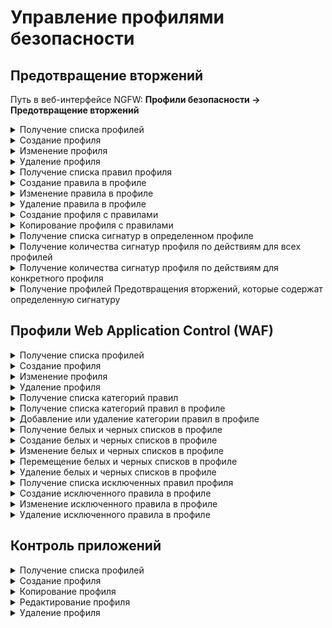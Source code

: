 # Управление профилями безопасности

## Предотвращение вторжений

Путь в веб-интерфейсе NGFW: **Профили безопасности -> Предотвращение вторжений**

<details>
<summary>Получение списка профилей</summary>

```
GET /ips/profiles
```

**Ответ на успешный запрос:**

```json5
[
  {
    "id": "string",
    "name": "string",
    "comment": "string"
  },
  ...
]
```
* `id` - идентификатор профиля;
* `name` - название профиля, максимальная длина - 42 символа;
* `comment` - комментарий, максимальная длина - 255 символов.

</details>

<details>
<summary>Создание профиля</summary>

```
POST /ips/profiles
```
**Json-тело запроса:**:

```json5
{
    "name": "string",
    "comment": "string"
}
```

* `name` - название профиля, максимальная длина - 42 символа;
* `comment` - комментарий, максимальная длина - 255 символов.

**Ответ на успешный запрос:**

```json5
{
  "id": "string"
}
```

* `id` - идентификатор профиля.

</details>

<details>
<summary>Изменение профиля</summary>

```
PATCH /ips/profiles/<id профиля>
```

**Json-тело запроса:**

```json5
{
    "name": "string",
    "comment": "string"
}
```

* `name` - название профиля, максимальная длина - 42 символа;
* `comment` - комментарий, максимальная длина - 255 символов.

**Ответ на успешный запрос:** 200 ОК

</details>

</details>

<details>
<summary>Удаление профиля</summary>

```
DELETE /ips/profiles/<id профиля>
```

**Ответ на успешный запрос:** 200 ОК

</details>

<details>
<summary>Получение списка правил профиля</summary>

```
GET /ips/profile_rules?profile_id=<string>
```

* `profile_id` - идентификатор профиля, список правил которого запрашивается (без скобок и кавычек).

**Ответ на успешный запрос:**

```json5
[
  {
    "id": "integer",
    "filters": [
      {
        "key": "sid" | "mitre_tactic_id" | "protocol" | "signature_severity" | "flow" | "classtype",
        "operator": "equals",
        "values": [ "string" | "integer" ],
     },
    ...
    ]
    "action": "default" | "alert" | "drop" | "pass",
    "comment": "string"
  },
  ...
]
```

* `id` - номер правила выбора сигнатур;
* `filters` - список фильтров правила:
    * `key` - поле фильтра (`sid` - идентификатор, `mitre_tactic_id` - тактика MITRE, `protocol` - протокол, `signature_severity` - уровень серьезности, `flow` - направление, `classtype` - класс);
    * `operator` - оператор, только `equals`;
    * `values` - список значений, которые должны принимать поля `key` (если `key` - `sid`, то `values` - число).
* `action` - строка с действием при срабатывании правила;
* `comment` - комментарий, максимальная длина 255 символов.

</details>

<details>
<summary>Создание правила в профиле</summary>

```
POST /ips/profile_rules?profile_id=<string>&anchor_item_id=<integer>&insert_after=<true|false>
```

* `profile_id` - идентификатор профиля, в котором создается правило (без скобок и кавычек);
* `anchor_item_id` - идентификатор правила, ниже или выше которого нужно создать новое;
* `insert_after` - вставка до или после. Если `true` или отсутствует, то вставить правило сразу после указанного в `anchor_item_id`. Если `false`, то на месте указанного в `anchor_item_id`.

**Json-тело запроса:**

```json5
{
    "filters": [
       {
        "key": "sid" | "mitre_tactic_id" | "protocol" | "signature_severity" | "flow" | "classtype",
        "operator": "equals",
        "values": [ "string" | "integer" ]
      },
      ...
    ],
    "action": "default" | "alert" | "drop" | "pass",
    "comment": "string"
}
```

* `filters` - список фильтров правила:
    * `key` - поле фильтра (`sid` - идентификатор, `mitre_tactic_id` - тактика MITRE, `protocol` - протокол, `signature_severity` - уровень серьезности, `flow` - направление, `classtype` - класс);
    * `operator` - оператор, только `equals`;
    * `values` - список значений, которые должны принимать поля `key` (если `key` - `sid`, то `values` - число).
* `action` - строка с действием при срабатывании правила;
* `comment` - комментарий, максимальная длина - 255 символов.

**Ответ на успешный запрос:** 

```json5
{
  "id": "integer"
}
```

* `id` - номер правила выбора сигнатур.

</details>

<details>
<summary>Изменение правила в профиле</summary>

```
PATCH /ips/profile_rules?profile_id=<string>&rule_id=<integer>
```

* `profile_id` - идентификатор профиля, в котором изменяется правило;
* `rule_id` - идентификатор правила в профиле.

**Json-тело запроса:** (некоторые или все поля объекта)

```json5
{
    "filters": [
      {
        "key": "sid" | "mitre_tactic_id" | "protocol" | "signature_severity" | "flow" | "classtype",
        "operator": "equals",
        "values": [ "string" | "integer" ]
       },
      ...
    ],
    "action": "default" | "alert" | "drop" | "pass",
    "comment": "string"
}
```

* `filters` - список фильтров правила:
    * `key` - поле фильтра (`sid` - идентификатор, `mitre_tactic_id` - тактика MITRE, `protocol` - протокол, `signature_severity` - уровень серьезности, `flow` - направление, `classtype` - класс);
    * `operator` - оператор, только `equals`;
    * `values` - список значений, которые должны принимать поля `key` (если `key` - `sid`, то `values` - число).
* `action` - строка с действием при срабатывании правила;
* `comment` - комментарий, максимальная длина - 255 символов.

**Ответ на успешный запрос:** 200 ОК

</details>

<details>

<summary>Удаление правила в профиле</summary>

```
DELETE /ips/profile_rules?profile_id=<string>&rule_id=<integer>
```

* `profile_id` - идентификатор профиля, в котором удаляется правило;
* `rule_id` - идентификатор правила в профиле.

**Ответ на успешный запрос:** 200 ОК

</details>

<details>

<summary>Создание профиля с правилами</summary>

```
POST /ips/profiles-create-with-rules
```

**Json-тело запроса:**: 

```json5
{
    "name": "string",
    "comment": "string",
    "rules": [
          {
          "filters": [
                {
                "key": "sid" | "mitre_tactic_id" | "protocol" | "signature_severity" | "flow" | "classtype",
                "operator": "equals",
                "values": [ "string" | "integer" ]
                  },
                  ...
                ],
          "action": "default" | "alert" | "drop" | "pass",
          "comment": "string"
          },
          ...
        ]
    }
```

* `name` - название профиля, максимальная длина - 42 символа;
* `comment` - комментарий, максимальная длина - 255 символов;
* `rules` - список правил профиля:
  * `filters` - список фильтров правила:
    * `key` - поле фильтра (`sid` - идентификатор, `mitre_tactic_id` - тактика MITRE, `protocol` - протокол, `signature_severity` - уровень серьезности, `flow` - направление, `classtype` - класс);
    * `operator` - оператор, только `equals`;
    * `values` - список значений, которые должны принимать поля `key` (если `key` - `sid`, то `values` - число).
  * `action` - строка с действием при срабатывании правила;
  * `comment` - комментарий, максимальная длина 255 символов.

**Ответ на успешный запрос:**

```json5
{
    "id": "string"
}
```

* `id` - идентификатор созданного профиля с правилами.

</details>

<details>

<summary>Копирование профиля с правилами</summary>

```
POST /ips/profiles/<id профиля>/copy
```

**Ответ на успешный запрос:**

```json5
{
    "id": "string"
}
```

* `id` - идентификатор созданного профиля.

</details>

<details>

<summary>Получение списка сигнатур в определенном профиле</summary>

```
GET /ips/profiles/<id профиля>/signatures
```

**Ответ на успешный запрос:**

```json5
{
    "signatures": [
        {
            "action": "string",
            "protocol": "string",
            "flow": "string",
            "classtype": "string-admin",
            "sid": "integer",
            "signature_severity": "string",
            "mitre_tactic_id": "string",
            "signature_source": "string",
            "msg": "string",
            "source": "string",
            "source_ports": "string",
            "destination": "string",
            "destination_ports": "string",
            "updated_at": "string"
        },
        ...
    ]
}
```

* `action` - действие для трафика, соответствующего сигнатуре:
  * `pass` - **Пропускать**;
  * `alert` - **Предупреждать**;
  * `drop` - **Блокировать**;
  * `rejectsrc` - **Отправлять RST узлу источника**;
  * `rejectdst` - **Отправлять RST узлу назначения**;
  * `rejectboth` - **Отправлять RST обоим**.
* `protocol` - протокол (`tcp`, `udp`, `icmp`, `ip`). Возможные значения представлены по [ссылке](https://docs.suricata.io/en/latest/rules/intro.html#protocol);
* `flow` - направление трафика (`client2server`, `server2client`, `-`);
* `classtype` - группа, к которой относится сигнатура;
* `sid` - идентификатор сигнатуры;
* `signature_severity` - уровень угрозы;
* `mitre_tactic_id` - тактика согласно матрице MITRE ATT&CK;
* `signature_source` - источник сигнатуры: 
    * `standard` - стандартные правила;
    * `advanced` - правила IPS от Лаборатории Касперского;
    * `custom` - пользовательские правила.
* `msg` - название сигнатуры;
* `source` - источник подключения;
* `source_ports` - порты источника;
* `destination` - назначение;
* `destination_ports` - порты назначения;
* `updated_at` - дата в формате `YYYY-MM-DD` или строка со значением `-`.

</details>

<details>

<summary>Получение количества сигнатур профиля по действиям для всех профилей</summary>

```
GET /ips/profiles/actions-counts 
```

**Ответ на успешный запрос:**

```json5
{
    "profile_id": {
      "pass": "integer",
      "alert": "integer",
      "drop": "integer",
      "rejectsrc": "integer",
      "rejectdst": "integer",
      "rejectboth": "integer"
    },
    ...
}
```

* `profile_id` - идентификатор профиля:
  * `pass` - **Пропускать**;
  * `alert` - **Предупреждать**;
  * `drop` - **Блокировать**;
  * `rejectsrc` - **Отправлять RST узлу источника**;
  * `rejectdst` - **Отправлять RST узлу назначения**;
  * `rejectboth` - **Отправлять RST обоим**.
 
</details>

<details>

<summary>Получение количества сигнатур профиля по действиям для конкретного профиля</summary>

```
GET /ips/profiles/<id профиля>/actions-counts
```

**Ответ на успешный запрос:**

```json5
{
    "rule_id": {
      "pass": "integer",
      "alert": "integer",
      "drop": "integer",
      "rejectsrc": "integer",
      "rejectdst": "integer",
      "rejectboth": "integer"
    },
    ...
}
```

* `rule_id` - идентификатор правила в профиле:
  * `pass` - **Пропускать**;
  * `alert` - **Предупреждать**;
  * `drop` - **Блокировать**;
  * `rejectsrc` - **Отправлять RST узлу источника**;
  * `rejectdst` - **Отправлять RST узлу назначения**;
  * `rejectboth` - **Отправлять RST обоим**.
 
</details>

<details>
<summary>Получение профилей Предотвращения вторжений, которые содержат определенную сигнатуру</summary>

```
GET /ips/signatures/<sid>/profiles
```

* `sid` - идентификатор сигнатуры.

**Ответ на успешный запрос:**

```json
{
    "id": "string",
    "name": "string"
}
```

* `id` - идентификатор профиля;
* `name` - название профиля.
  
</details>


## Профили Web Application Control (WAF)

<details>

<summary>Получение списка профилей</summary>

```
GET /reverse_proxy_backend/waf/profiles
```

**Ответ на успешный запрос:**

```json5
[
  {
    "id": "string",
    "name": "string",
    "detection_only": "boolean",
    "disabled_categories": ["string"],
    "exceptions": [
      {
        "id": "string",
        "rule_id": "integer",
        "comment": "string",
        "enabled": "boolean"
      },
      ...
    ],
    "server_tokens": "boolean",
    "comment": "string",
    "central_console": "boolean"
  },
  ...
]
```

* `id` - идентификатор профиля;
* `name` - название профиля, максимальная длина - 42 символа;
* `detection_only` - режим работы: `true` - только обнаружение, `false` - обнаружение и блокировка;
* `disabled_categories` - список идентификаторов категорий для исключения, максимальная длина - 128 символов;
* `exceptions` - исключенные правила:
  * `id` - идентификатор исключенного правила;
  * `rule_id` - идентификатор исключенного правила в профиле;
  * `comment` - комментарий, максимальная длина - 255 символов;
  * `enabled` - статус: `true` - включено, `false` - выключено.
* `server_tokens` - статус HTTP-заголовка Server: `true` - показывать, `false` - скрывать;
* `comment` - комментарий, может быть пустым, максимальная длина - 255 символов;
* `central_console` - `true`, если профиль создан в Центральной консоли, только для чтения.

</details>

<details>

<summary>Создание профиля</summary>

```
POST /reverse_proxy_backend/waf/profiles
```

**Json-тело запроса:**

```json5
{
    "name": "string",
    "detection_only": "boolean",
    "disabled_categories": ["string"],
    "server_tokens": "boolean",
    "comment": "string",
    "central_console": "boolean"
}
```

* `name` - название профиля, максимальная длина - 42 символа;
* `detection_only` - режим работы: `true` - только обнаружение, `false` - обнаружение и блокировка;
* `disabled_categories` - список идентификаторов категорий для исключения, максимальная длина - 128 символов, при создании профиля может быть пустым;
* `server_tokens` - статус HTTP-заголовка Server: `true` - показывать, `false` - скрывать;
* `comment` - комментарий, может быть пустым, максимальная длина - 255 символов;
* `central_console` - `true`, если профиль создан в Центральной консоли, только для чтения.

**Ответ на успешный запрос:**

```json5
{
    "id": "string"
}
```

</details>

<details>

<summary>Изменение профиля</summary>

```
PATCH /reverse_proxy_backend/waf/profiles/<id профиля>
```

**Json-тело запроса:**

```json5
{
    "name": "string",
    "detection_only": "boolean",
    "disabled_categories": ["string"],
    "server_tokens": "boolean",
    "comment": "string",
    "central_console": "boolean"
}
```

* `name` - название профиля, максимальная длина - 42 символа;
* `detection_only` - режим работы: `true` - только обнаружение, `false` - обнаружение и блокировка;
* `disabled_categories` - список идентификаторов категорий правил, которые были отключены, максимальная длина - 128 символов;
* `server_tokens` - статус HTTP-заголовка Server: `true` - показывать, `false` - скрывать;
* `comment` - комментарий, может быть пустым, максимальная длина - 255 символов;
* `central_console` - `true`, если профиль создан в Центральной консоли, только для чтения.

**Ответ на успешный запрос:** 200 ОК

</details>

<details>

<summary>Удаление профиля</summary>

```
DELETE /reverse_proxy_backend/waf/profiles/<id профиля>
```

**Ответ на успешный запрос:** 200 ОК

</details>

<details>

<summary>Получение списка категорий правил</summary>

```
GET /reverse_proxy_backend/waf/categories
```

**Ответ на успешный запрос:**

```json5
[
  {
    "id": "string",
    "title": "string",
    "description": "string"
  },
  ...
]
```

* `id` - идентификатор категории, максимальная длина - 42 символа;
* `title` - название категории, максимальная длина - 42 символа;
* `description` - описание категории, максимальная длина - 255 символов.

</details>

<details>

<summary>Получение списка категорий правил в профиле</summary>

```
GET /reverse_proxy_backend/waf/profiles/<id профиля>/categories
```

**Ответ на успешный запрос:**

* Список категорий правил, которые включены в профиле.

```json5
[
  {
    "id": "string",
    "title": "string",
    "description": "string"
  },
  ...
]
```

* `id` - идентификатор категории, максимальная длина - 42 символа;
* `title` - название категории, максимальная длина - 42 символа;
* `description` - описание категории, максимальная длина - 255 символов.

</details>

<details>

<summary>Добавление или удаление категории правил в профиле</summary>

```
PATCH /reverse_proxy_backend/waf/profiles/<id профиля>/categories/<id категории>
```

**Json-тело запроса:**

```json5
{
    "enabled": "boolean"
}
```

**Ответ на успешный запрос:**

* Если профиль или категория не найдены по идентификатору, то код ответа - 542;
* Если enabled - `true`, то категория, идентификатор которой указан в запросе, будет удалена из списка `disabled_categories` профиля. Ответ - 200 ОК;
* Если enabled - `false`, то категория, идентификатор которой указан в запросе, будет добавлена в список `disabled_categories` профиля. Ответ - 200 ОК.

</details>

<details>

<summary>Получение белых и черных списков в профиле</summary>

```
GET /reverse_proxy_backend/waf/profiles/<id профиля>/rules
```

**Ответ на успешный запрос:**

```json5
[
  {
    "aliases": ["string"],
    "aliases_negate": "boolean",
    "action": "block" | "pass",
    "comment": "string",
    "enabled": "boolean",
    "id": "integer"
  },
  ...
]
```

* `aliases` - список алиасов IP-адресов, подсетей, стран, списков стран и континентов;
* `aliases_negate` - инверсия правила;
* `action` - действие:
  * `block` - блокировать запросы;
  * `pass` - пропускать запросы.
* `comment` - комментарий, максимальная длина - 255 символов;
* `enabled` - статус: `true` - включено, `false` - выключено;
* `id` - номер правила.

</details>

<details>

<summary>Создание белых и черных списков в профиле</summary>

```
POST /reverse_proxy_backend/waf/profiles/<id профиля>/rules?anchor_item_id=<integer>&insert_after=<true|false>
```

* `anchor_item_id` - идентификатор правила, ниже или выше которого нужно создать новое;
* `insert_after` - вставка до или после. Если `true` или отсутствует, то вставить правило сразу после указанного в `anchor_item_id`. Если `false`, то на месте указанного в `anchor_item_id`.

**Json-тело запроса:**

```json5
{
    "aliases": ["string"],
    "aliases_negate": "boolean",
    "action": "block" | "pass",
    "comment": "string",
    "enabled": "boolean"
}
```

* `aliases` - список алиасов IP-адресов, подсетей, стран, списков стран и континентов;
* `aliases_negate` - инверсия правила;
* `action` - действие:
  * `block` - блокировать запросы;
  * `pass` - пропускать запросы.
* `comment` - комментарий, максимальная длина - 255 символов;
* `enabled` - статус: `true` - включено, `false` - выключено.

**Ответ на успешный запрос:**

```json5
{
    "id": "integer"
}
```

</details>

<details>

<summary>Изменение белых и черных списков в профиле</summary>

```
PATCH /reverse_proxy_backend/waf/profiles/<id профиля>/rules/<id правила в профиле>
```

**Json-тело запроса:**

```json5
{
    "aliases": ["string"],
    "aliases_negate": "boolean",
    "action": "block" | "pass",
    "comment": "string",
    "enabled": "boolean"
}
```

* `aliases` - список алиасов IP-адресов, подсетей, стран, списков стран и континентов;
* `aliases_negate` - инверсия правила;
* `action` - действие:
  * `block` - блокировать запросы;
  * `pass` - пропускать запросы.
* `comment` - комментарий, максимальная длина - 255 символов;
* `enabled` - статус: `true` - включено, `false` - выключено.

**Ответ на успешный запрос:** 200 OK

</details>

<details>

<summary>Перемещение белых и черных списков в профиле</summary>

```
PATCH /reverse_proxy_backend/waf/profiles/<id профиля>/rules/move
```

**Json-тело запроса:**

```json5
{
  "params": {
    "id": "integer",
    "anchor_item_id": "integer",
    "insert_after": "boolean",
  },
}
```

* `id` - идентификатор перемещаемого правила;
* `anchor_item_id` - идентификатор правила, относительно которого будет перемещено правило;
* `insert_after` - вставить правило до или после `anchor_item_id`. Если `true` или отсутствует, то вставить правило сразу после указанного в `anchor_item_id`. Если `false`, то на месте указанного в `anchor_item_id`.

**Ответ на успешный запрос:** 200 OK

</details>

<details>

<summary>Удаление белых и черных списков в профиле</summary>

```
DELETE /reverse_proxy_backend/waf/profiles/<id профиля>/rules/<id правила>
```

**Ответ на успешный запрос:** 200 OK

</details>

<details>

<summary>Получение списка исключенных правил профиля</summary>

```
GET /reverse_proxy_backend/waf/profiles/<id профиля>/exceptions
```

**Ответ на успешный запрос:**

```json5
[
  {
    "id": "string",
    "rule_id": "integer",
    "comment": "string",
    "enabled": "boolean"
  },
  ...
]
```

* `id` - идентификатор исключенного правила;
* `rule_id` - идентификатор правила;
* `comment` - комментарий, максимальная длина - 255 символов;
* `enabled` - статус: `true` - включено, `false` - выключено.

</details>

<details>

<summary>Создание исключенного правила в профиле</summary>

```
POST /reverse_proxy_backend/waf/profiles/<id профиля>/exceptions
```

**Json-тело запроса:**

```json5
{
    "rule_id": "integer",
    "comment": "string",
    "enabled": "boolean"
}
```

* `rule_id` - идентификатор правила. Можно найти в журнале в разделе **Отчеты и журналы -> События безопасности -> [Web Application Firewall](/settings/reports/security-events.md#web-application-firewall)**;
* `comment` - комментарий, максимальная длина - 255 символов;
* `enabled` - статус: `true` - включено, `false` - выключено.

**Ответ на успешный запрос:**

```json5
{
    "id": "integer"
}
```

</details>

<details>

<summary>Изменение исключенного правила в профиле</summary>

```
PATCH /reverse_proxy_backend/waf/profiles/<id профиля>/exceptions/<id исключенного правила>
```

**Json-тело запроса:**

```json5
{
    "rule_id": "integer",
    "comment": "string",
    "enabled": "boolean"
}
```

* `rule_id` - идентификатор правила. Можно найти в журнале в разделе **Отчеты и журналы -> События безопасности -> [Web Application Firewall](/settings/reports/security-events.md#web-application-firewall)**;
* `comment` - комментарий, максимальная длина - 255 символов;
* `enabled` - статус: `true` - включено, `false` - выключено.

**Ответ на успешный запрос:** 200 OK

</details>

<details>

<summary>Удаление исключенного правила в профиле</summary>

```
DELETE /reverse_proxy_backend/waf/profiles/<id профиля>/exceptions/<id исключенного правила>
```

**Ответ на успешный запрос:** 200 OK

</details>

## Контроль приложений

<details>

<summary>Получение списка профилей</summary>

```
GET /api/application_control/profiles
```

**Ответ на успешный запрос:**

```json5
[
  {
    "id": "string",
    "name": "string",
    "comment": "string",
    "protocols": [
      {
        "id": "string",
        "action": "deny" | "allow"
      },
      ...
    ],
  }
]
```

* `id` - идентификатор профиля;
* `name` - название профиля;
* `comment` - комментарий к профилю;
* `protocols` - список протоколов, выбранных для профиля:
    * `id` - строковый идентификатор алиаса протокола с префиксом `id.l7`. Например, `id.l7.ftp_protocol`;
    * `action` - действие, применяемое к протоколу (`deny` - запретить, `allow` - разрешить).      

</details>

<details>

<summary>Создание профиля</summary>

```
POST /api/application_control/profiles
```

**Json-тело запроса:**

```json5

{
  "name": "string",
  "comment": "string",
  "protocols": [
    {
      "id": "string",
      "action": "deny" | "allow"
    },
    ...
    ],
}
```

* `name` - название профиля;
* `comment` - комментарий к профилю;
* `protocols` - список протоколов, выбранных для профиля:
    * `id` - строковый идентификатор алиаса протокола с префиксом `id.l7`. Например, `id.l7.ftp_protocol`;
    * `action` - действие, применяемое к протоколу (`deny` - запретить, `allow` - разрешить).

**Ответ на успешный запрос:**

```json5
[
  {
    "id": "string",
    "name": "string",
    "comment": "string",
    "protocols": [
      {
        "id": "string",
        "action": "deny" | "allow"
      },
      ...
      ],
  }
]
```

* `id` - идентификатор профиля;
* `name` - название профиля;
* `comment` - комментарий к профилю;
* `protocols` - список протоколов, выбранных для профиля:
    * `id` - строковый идентификатор алиаса протокола с префиксом `id.l7`. Например, `id.l7.ftp_protocol`;
    * `action` - действие, применяемое к протоколу (`deny` - запретить, `allow` - разрешить).

</details>

<details>

<summary>Копирование профиля</summary>

```
POST /api/application_control/profiles/<id профиля>/copy
```

**Ответ на успешный запрос:** 

```json5
{
  "id": "integer"
}
```

* `id` - идентификатор копии профиля.

</details>

<details>

<summary>Редактирование профиля</summary>

```
PATCH /api/application_control/profiles/<id профиля>
```

**Json-тело запроса:**

```json5
[
  {
    "name": "string",
    "comment": "string",
    "protocols": [
      {
        "id": "string",
        "action": "deny" | "allow"
      },
      ...
      ],
  }
]
```

* `name` - название профиля;
* `comment` - комментарий к профилю;
* `protocols` - список протоколов, выбранных для профиля:
    * `id` - строковый идентификатор алиаса протокола с префиксом `id.l7`. Например, `id.l7.ftp_protocol`;
    * `action` - действие, применяемое к протоколу (`deny` - запретить, `allow` - разрешить).

**Ответ на успешный запрос:** 200 OK

</details>

<details>

<summary>Удаление профиля</summary>

```
DELETE /api/application_control/profiles/<id профиля>
```

**Ответ на успешный запрос:** 200 OK

</details>